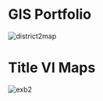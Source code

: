 # GIS Portfolio
![district2map](https://nbviewer.jupyter.org/github/thyda-uy/thyda-uy.github.io/blob/master/District2_map.jpg)
# Title VI Maps
![exb2](https://nbviewer.jupyter.org/github/thyda-uy/thyda-uy.github.io/blob/master/Exb2_MinorityPct.jpg) 
